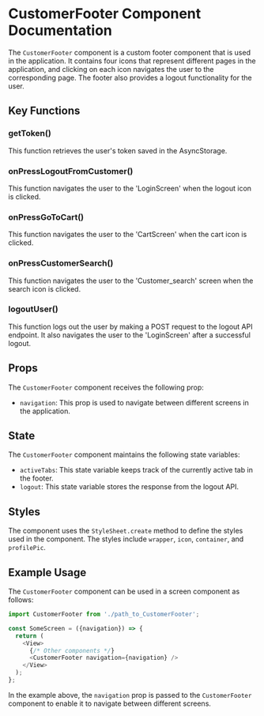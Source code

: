 # CustomerFooter Component Documentation

The `CustomerFooter` component is a custom footer component that is used in the application. It contains four icons that represent different pages in the application, and clicking on each icon navigates the user to the corresponding page. The footer also provides a logout functionality for the user.

## Key Functions

### getToken()
This function retrieves the user's token saved in the AsyncStorage.

### onPressLogoutFromCustomer()
This function navigates the user to the 'LoginScreen' when the logout icon is clicked.

### onPressGoToCart()
This function navigates the user to the 'CartScreen' when the cart icon is clicked.

### onPressCustomerSearch()
This function navigates the user to the 'Customer_search' screen when the search icon is clicked.

### logoutUser()
This function logs out the user by making a POST request to the logout API endpoint. It also navigates the user to the 'LoginScreen' after a successful logout.

## Props
The `CustomerFooter` component receives the following prop:

- `navigation`: This prop is used to navigate between different screens in the application.

## State
The `CustomerFooter` component maintains the following state variables:

- `activeTabs`: This state variable keeps track of the currently active tab in the footer.
- `logout`: This state variable stores the response from the logout API.

## Styles
The component uses the `StyleSheet.create` method to define the styles used in the component. The styles include `wrapper`, `icon`, `container`, and `profilePic`.

## Example Usage
The `CustomerFooter` component can be used in a screen component as follows:

```js
import CustomerFooter from './path_to_CustomerFooter';

const SomeScreen = ({navigation}) => {
  return (
    <View>
      {/* Other components */}
      <CustomerFooter navigation={navigation} />
    </View>
  );
};
```
In the example above, the `navigation` prop is passed to the `CustomerFooter` component to enable it to navigate between different screens.